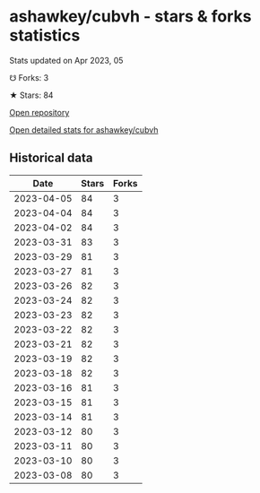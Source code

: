 # ashawkey/cubvh - stars & forks statistics

Stats updated on Apr 2023, 05

☋ Forks: 3

★ Stars: 84

[Open repository](https://github.com/ashawkey/cubvh)

[Open detailed stats for ashawkey/cubvh](https://reviewgithub.com/rep/ashawkey/cubvh)

## Historical data
| Date | Stars | Forks |
|------|-------|-------|
| 2023-04-05 | 84 | 3 | 
| 2023-04-04 | 84 | 3 | 
| 2023-04-02 | 84 | 3 | 
| 2023-03-31 | 83 | 3 | 
| 2023-03-29 | 81 | 3 | 
| 2023-03-27 | 81 | 3 | 
| 2023-03-26 | 82 | 3 | 
| 2023-03-24 | 82 | 3 | 
| 2023-03-23 | 82 | 3 | 
| 2023-03-22 | 82 | 3 | 
| 2023-03-21 | 82 | 3 | 
| 2023-03-19 | 82 | 3 | 
| 2023-03-18 | 82 | 3 | 
| 2023-03-16 | 81 | 3 | 
| 2023-03-15 | 81 | 3 | 
| 2023-03-14 | 81 | 3 | 
| 2023-03-12 | 80 | 3 | 
| 2023-03-11 | 80 | 3 | 
| 2023-03-10 | 80 | 3 | 
| 2023-03-08 | 80 | 3 | 

